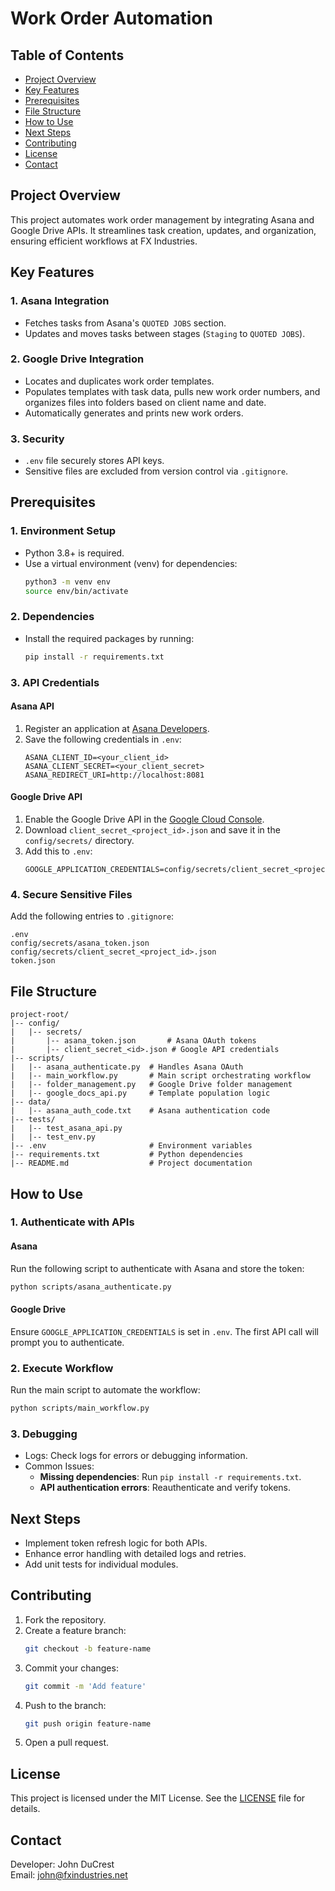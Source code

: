 # Work Order Automation

## Table of Contents
- [Project Overview](#project-overview)
- [Key Features](#key-features)
- [Prerequisites](#prerequisites)
- [File Structure](#file-structure)
- [How to Use](#how-to-use)
- [Next Steps](#next-steps)
- [Contributing](#contributing)
- [License](#license)
- [Contact](#contact)

## Project Overview
This project automates work order management by integrating Asana and Google Drive APIs. It streamlines task creation, updates, and organization, ensuring efficient workflows at FX Industries.

## Key Features

### 1. Asana Integration
- Fetches tasks from Asana's `QUOTED JOBS` section.
- Updates and moves tasks between stages (`Staging` to `QUOTED JOBS`).

### 2. Google Drive Integration
- Locates and duplicates work order templates.
- Populates templates with task data, pulls new work order numbers, and organizes files into folders based on client name and date.
- Automatically generates and prints new work orders.

### 3. Security
- `.env` file securely stores API keys.
- Sensitive files are excluded from version control via `.gitignore`.

## Prerequisites

### 1. Environment Setup
- Python 3.8+ is required.
- Use a virtual environment (venv) for dependencies:
  ```bash
  python3 -m venv env
  source env/bin/activate
  ```

### 2. Dependencies
- Install the required packages by running:
  ```bash
  pip install -r requirements.txt
  ```

### 3. API Credentials

#### Asana API
1. Register an application at [Asana Developers](https://developers.asana.com/).
2. Save the following credentials in `.env`:
   ```plaintext
   ASANA_CLIENT_ID=<your_client_id>
   ASANA_CLIENT_SECRET=<your_client_secret>
   ASANA_REDIRECT_URI=http://localhost:8081
   ```

#### Google Drive API
1. Enable the Google Drive API in the [Google Cloud Console](https://console.cloud.google.com/).
2. Download `client_secret_<project_id>.json` and save it in the `config/secrets/` directory.
3. Add this to `.env`:
   ```plaintext
   GOOGLE_APPLICATION_CREDENTIALS=config/secrets/client_secret_<project_id>.json
   ```

### 4. Secure Sensitive Files
Add the following entries to `.gitignore`:
```plaintext
.env
config/secrets/asana_token.json
config/secrets/client_secret_<project_id>.json
token.json
```

## File Structure
```plaintext
project-root/
|-- config/
|   |-- secrets/
|       |-- asana_token.json       # Asana OAuth tokens
|       |-- client_secret_<id>.json # Google API credentials
|-- scripts/
|   |-- asana_authenticate.py  # Handles Asana OAuth
|   |-- main_workflow.py       # Main script orchestrating workflow
|   |-- folder_management.py   # Google Drive folder management
|   |-- google_docs_api.py     # Template population logic
|-- data/
|   |-- asana_auth_code.txt    # Asana authentication code
|-- tests/
|   |-- test_asana_api.py
|   |-- test_env.py
|-- .env                       # Environment variables
|-- requirements.txt           # Python dependencies
|-- README.md                  # Project documentation
```

## How to Use

### 1. Authenticate with APIs

#### Asana
Run the following script to authenticate with Asana and store the token:
```bash
python scripts/asana_authenticate.py
```

#### Google Drive
Ensure `GOOGLE_APPLICATION_CREDENTIALS` is set in `.env`. The first API call will prompt you to authenticate.

### 2. Execute Workflow
Run the main script to automate the workflow:
```bash
python scripts/main_workflow.py
```

### 3. Debugging
- Logs: Check logs for errors or debugging information.
- Common Issues:
  - **Missing dependencies**: Run `pip install -r requirements.txt`.
  - **API authentication errors**: Reauthenticate and verify tokens.

## Next Steps
- Implement token refresh logic for both APIs.
- Enhance error handling with detailed logs and retries.
- Add unit tests for individual modules.

## Contributing
1. Fork the repository.
2. Create a feature branch:
   ```bash
   git checkout -b feature-name
   ```
3. Commit your changes:
   ```bash
   git commit -m 'Add feature'
   ```
4. Push to the branch:
   ```bash
   git push origin feature-name
   ```
5. Open a pull request.

## License
This project is licensed under the MIT License. See the [LICENSE](LICENSE) file for details.

## Contact
Developer: John DuCrest  
Email: john@fxindustries.net

